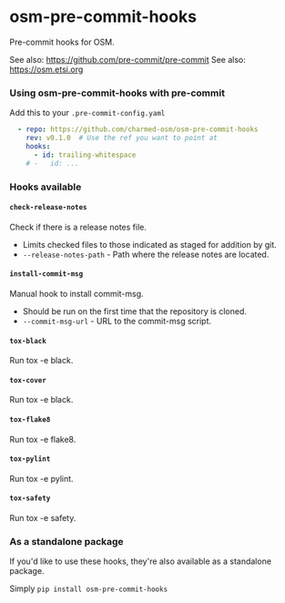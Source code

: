 osm-pre-commit-hooks
====================

Pre-commit hooks for OSM.

See also: https://github.com/pre-commit/pre-commit
See also: https://osm.etsi.org

### Using osm-pre-commit-hooks with pre-commit

Add this to your `.pre-commit-config.yaml`

```yaml
  - repo: https://github.com/charmed-osm/osm-pre-commit-hooks
    rev: v0.1.0  # Use the ref you want to point at
    hooks:
      - id: trailing-whitespace
    # -   id: ...
```

### Hooks available

#### `check-release-notes`
Check if there is a release notes file.
  - Limits checked files to those indicated as staged for addition by git.
  - `--release-notes-path` - Path where the release notes are located.

#### `install-commit-msg`
Manual hook to install commit-msg.
  - Should be run on the first time that the repository is cloned.
  - `--commit-msg-url` - URL to the commit-msg script.

#### `tox-black`
Run tox -e black.

#### `tox-cover`
Run tox -e black.

#### `tox-flake8`
Run tox -e flake8.

#### `tox-pylint`
Run tox -e pylint.

#### `tox-safety`
Run tox -e safety.

### As a standalone package

If you'd like to use these hooks, they're also available as a standalone package.

Simply `pip install osm-pre-commit-hooks`
